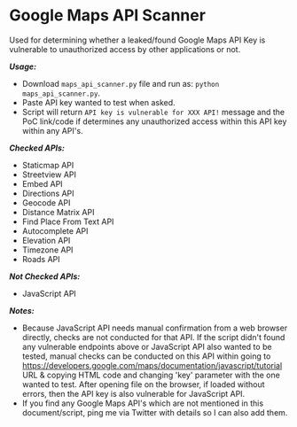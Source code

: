 # Google Maps API Scanner
Used for determining whether a leaked/found Google Maps API Key is vulnerable to unauthorized access by other applications or not.  

***Usage:***
- Download `maps_api_scanner.py` file and run as: `python maps_api_scanner.py`.
- Paste API key wanted to test when asked. 
- Script will return `API key is vulnerable for XXX API!` message and the PoC link/code if determines any unauthorized access within this API key within any API's.

***Checked APIs:***
- Staticmap API
- Streetview API
- Embed API
- Directions API
- Geocode API
- Distance Matrix API
- Find Place From Text API
- Autocomplete API
- Elevation API
- Timezone API
- Roads API

***Not Checked APIs:***
- JavaScript API

***Notes:***
- Because JavaScript API needs manual confirmation from a web browser directly, checks are not conducted for that API. If the script didn't found any vulnerable endpoints above or JavaScript API also wanted to be tested, manual checks can be conducted on this API within going to https://developers.google.com/maps/documentation/javascript/tutorial URL & copying HTML code and changing 'key' parameter with the one wanted to test. After opening file on the browser, if loaded without errors, then the API key is also vulnerable for JavaScript API.
- If you find any Google Maps API's which are not mentioned in this document/script, ping me via Twitter with details so I can also add them.
